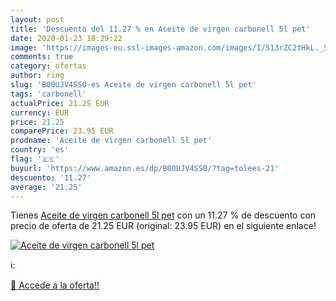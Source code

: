 ```yaml
---
layout: post
title: 'Descuento del 11.27 % en Aceite de virgen carbonell 5l pet'
date: 2020-01-23 18:29:22
image: 'https://images-eu.ssl-images-amazon.com/images/I/513rZC2tHkL._SL200_.jpg'
comments: true
category: ofertas
author: ring
slug: 'B00UJV4SS0-es Aceite de virgen carbonell 5l pet'
tags: 'carbonell'
actualPrice: 21.25 EUR
currency: EUR
price: 21.25
comparePrice: 23.95 EUR
prodname: 'Aceite de virgen carbonell 5l pet'
country: 'es'
flag: '🇪🇸'
buyurl: 'https://www.amazon.es/dp/B00UJV4SS0/?tag=tolees-21'
descuento: '11.27'
average: '21.25'
---
```


Tienes [Aceite de virgen carbonell 5l pet](https://www.amazon.es/dp/B00UJV4SS0/?tag=tolees-21) con un 11.27 % de descuento con precio de oferta de 21.25 EUR (original: 23.95 EUR) en el siguiente enlace!

[![Aceite de virgen carbonell 5l pet](https://images-eu.ssl-images-amazon.com/images/I/513rZC2tHkL._SL200_.jpg)](https://www.amazon.es/dp/B00UJV4SS0/?tag=tolees-21)

ℹ️:


[🛒 Accede a la oferta!!](https://www.amazon.es/dp/B00UJV4SS0/?tag=tolees-21)
